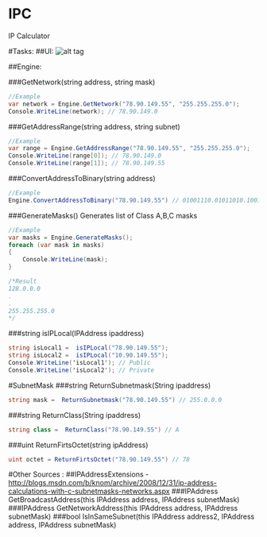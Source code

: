 # IPC
IP Calculator

#Tasks:
##UI:
![alt tag](http://i.imgur.com/CV0UJo3.png)

##Engine:

###GetNetwork(string address, string mask)
```C#
//Example
var network = Engine.GetNetwork("78.90.149.55", "255.255.255.0");
Console.WriteLine(network); // 78.90.149.0
```
###GetAddressRange(string address, string subnet)
```C#
//Example
var range = Engine.GetAddressRange("78.90.149.55", "255.255.255.0");
Console.WriteLine(range[0]); // 78.90.149.0
Console.WriteLine(range[1]); // 78.90.149.55
```

###ConvertAddressToBinary(string address)
```C#
//Example
Engine.ConvertAddressToBinary("78.90.149.55") // 01001110.01011010.10010101.00110111
```

###GenerateMasks()
Generates list of Class A,B,C masks
```C#
//Example
var masks = Engine.GenerateMasks();
foreach (var mask in masks)
{
    Console.WriteLine(mask);
}

/*Result
128.0.0.0
.
.
255.255.255.0
*/
```


###string isIPLocal(IPAddress ipaddress)
```C#
string isLocal1 =  isIPLocal("78.90.149.55");
string isLocal2 =  isIPLocal("10.90.149.55");
Console.WriteLine('isLocal1'); // Public
Console.WriteLine('isLocal2'); // Private
```

#SubnetMask
###string ReturnSubnetmask(String ipaddress)
```C#
string mask =  ReturnSubnetmask("78.90.149.55") // 255.0.0.0
```

###string ReturnClass(String ipaddress)
```C#
string class =  ReturnClass("78.90.149.55") // A
```

###uint ReturnFirtsOctet(string ipAddress)
```C#
uint octet = ReturnFirtsOctet("78.90.149.55") // 78
```

#Other Sources :
##IPAddressExtensions - http://blogs.msdn.com/b/knom/archive/2008/12/31/ip-address-calculations-with-c-subnetmasks-networks.aspx
###IPAddress GetBroadcastAddress(this IPAddress address, IPAddress subnetMask)
###IPAddress GetNetworkAddress(this IPAddress address, IPAddress subnetMask)
###bool IsInSameSubnet(this IPAddress address2, IPAddress address, IPAddress subnetMask)
